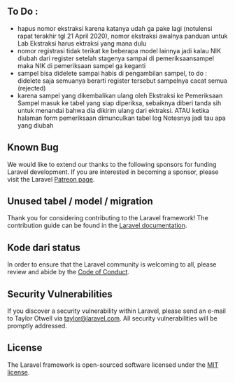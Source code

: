 ## To Do : 
- hapus nomor ekstraksi karena katanya udah ga pake lagi (notulensi rapat terakhir tgl 21 April 2020), nomor ekstraksi awalnya panduan untuk Lab Ekstraksi harus ektraksi yang mana dulu
- nomor registrasi tidak terikat ke beberapa model lainnya jadi kalau NIK diubah dari register setelah stagenya sampai di pemeriksaansampel maka NIK di pemeriksaan sampel ga keganti
- sampel bisa didelete sampai habis di pengambilan sampel, to do : didelete saja semuanya berarti register tersebut sampelnya cacat semua (rejected)
- karena sampel yang dikembalikan ulang oleh Ekstraksi ke Pemeriksaan Sampel masuk ke tabel yang siap diperiksa, sebaiknya diberi tanda sih untuk menandai bahwa dia dikirim ulang dari ektraksi. ATAU ketika halaman form pemeriksaan dimunculkan tabel log Notesnya jadi tau apa yang diubah

## Known Bug

We would like to extend our thanks to the following sponsors for funding Laravel development. If you are interested in becoming a sponsor, please visit the Laravel [Patreon page](https://patreon.com/taylorotwell).


## Unused tabel / model / migration

Thank you for considering contributing to the Laravel framework! The contribution guide can be found in the [Laravel documentation](https://laravel.com/docs/contributions).

## Kode dari status

In order to ensure that the Laravel community is welcoming to all, please review and abide by the [Code of Conduct](https://laravel.com/docs/contributions#code-of-conduct).

## Security Vulnerabilities

If you discover a security vulnerability within Laravel, please send an e-mail to Taylor Otwell via [taylor@laravel.com](mailto:taylor@laravel.com). All security vulnerabilities will be promptly addressed.

## License

The Laravel framework is open-sourced software licensed under the [MIT license](https://opensource.org/licenses/MIT).
